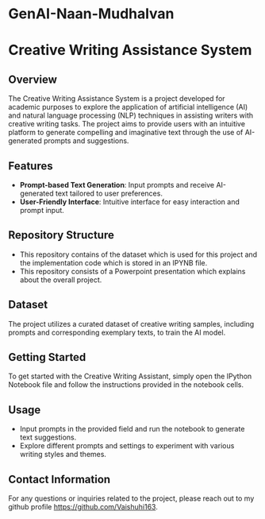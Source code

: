 # GenAI-Naan-Mudhalvan
# Creative Writing Assistance System

## Overview

The Creative Writing Assistance System is a project developed for academic purposes to explore the application of artificial intelligence (AI) and natural language processing (NLP) techniques in assisting writers with creative writing tasks. The project aims to provide users with an intuitive platform to generate compelling and imaginative text through the use of AI-generated prompts and suggestions.

## Features

- **Prompt-based Text Generation**: Input prompts and receive AI-generated text tailored to user preferences.
- **User-Friendly Interface**: Intuitive interface for easy interaction and prompt input.
  
## Repository Structure

- This repository contains of the dataset which is used for this project and the implementation code which is stored in an IPYNB file.
- This repository consists of a Powerpoint presentation which explains about the overall project.

## Dataset

The project utilizes a curated dataset of creative writing samples, including prompts and corresponding exemplary texts, to train the AI model.

## Getting Started

To get started with the Creative Writing Assistant, simply open the IPython Notebook file and follow the instructions provided in the notebook cells.

## Usage

- Input prompts in the provided field and run the notebook to generate text suggestions.
- Explore different prompts and settings to experiment with various writing styles and themes.

## Contact Information

For any questions or inquiries related to the project, please reach out to my github profile https://github.com/Vaishuhi163.
